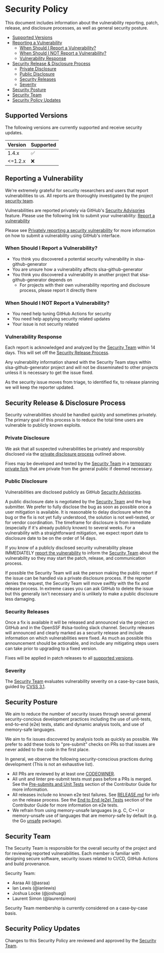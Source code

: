 # Security Policy

This document includes information about the vulnerability reporting, patch,
release, and disclosure processes, as well as general security posture.

<!-- markdown-toc --bullets="-" -i SECURITY.md -->

<!-- toc -->

- [Supported Versions](#supported-versions)
- [Reporting a Vulnerability](#reporting-a-vulnerability)
  - [When Should I Report a Vulnerability?](#when-should-i-report-a-vulnerability)
  - [When Should I NOT Report a Vulnerability?](#when-should-i-not-report-a-vulnerability)
  - [Vulnerability Response](#vulnerability-response)
- [Security Release & Disclosure Process](#security-release--disclosure-process)
  - [Private Disclosure](#private-disclosure)
  - [Public Disclosure](#public-disclosure)
  - [Security Releases](#security-releases)
  - [Severity](#severity)
- [Security Posture](#security-posture)
- [Security Team](#security-team)
- [Security Policy Updates](#security-policy-updates)

<!-- tocstop -->

## Supported Versions

The following versions are currently supported and receive security updates.

| Version | Supported          |
| ------- | ------------------ |
| 1.4.x   | :white_check_mark: |
| <=1.2.x | :x:                |

## Reporting a Vulnerability

We're extremely grateful for security researchers and users that report
vulnerabilities to us. All reports are thoroughly investigated by the project
[security team](#security-team).

Vulnerabilities are reported privately via GitHub's
[Security Advisories](https://docs.github.com/en/code-security/security-advisories)
feature. Please use the following link to submit your vulnerability:
[Report a vulnerability](https://github.com/slsa-framework/slsa-github-generator/security/advisories/new)

Please see
[Privately reporting a security vulnerability](https://docs.github.com/en/code-security/security-advisories/guidance-on-reporting-and-writing/privately-reporting-a-security-vulnerability#privately-reporting-a-security-vulnerability)
for more information on how to submit a vulnerability using GitHub's interface.

### When Should I Report a Vulnerability?

- You think you discovered a potential security vulnerability in slsa-github-generator
- You are unsure how a vulnerability affects slsa-github-generator
- You think you discovered a vulnerability in another project that slsa-github-generator depends on
  - For projects with their own vulnerability reporting and disclosure process, please report it directly there

### When Should I NOT Report a Vulnerability?

- You need help tuning GitHub Actions for security
- You need help applying security related updates
- Your issue is not security related

### Vulnerability Response

Each report is acknowledged and analyzed by the [Security Team](#security-team)
within 14 days. This will set off the
[Security Release Process](#security-release--disclosure-process).

Any vulnerability information shared with the Security Team stays within
slsa-github-generator project and will not be disseminated to other projects
unless it is necessary to get the issue fixed.

As the security issue moves from triage, to identified fix, to release planning
we will keep the reporter updated.

## Security Release & Disclosure Process

Security vulnerabilities should be handled quickly and sometimes privately. The
primary goal of this process is to reduce the total time users are vulnerable
to publicly known exploits.

### Private Disclosure

We ask that all suspected vulnerabilities be privately and responsibly
disclosed via the [private disclosure process](#reporting-a-vulnerability)
outlined above.

Fixes may be developed and tested by the [Security Team](#security-team) in a
[temporary private fork](https://docs.github.com/en/code-security/security-advisories/repository-security-advisories/collaborating-in-a-temporary-private-fork-to-resolve-a-repository-security-vulnerability)
that are private from the general public if deemed necessary.

### Public Disclosure

Vulnerabilities are disclosed publicly as GitHub
[Security Advisories](https://github.com/slsa-framework/slsa-github-generator/security/advisories).

A public disclosure date is negotiated by the [Security Team](#security-team)
and the bug submitter. We prefer to fully disclose the bug as soon as possible
once a user mitigation is available. It is reasonable to delay disclosure when
the bug or the fix is not yet fully understood, the solution is not
well-tested, or for vendor coordination. The timeframe for disclosure is from
immediate (especially if it's already publicly known) to several weeks. For a
vulnerability with a straightforward mitigation, we expect report date to
disclosure date to be on the order of 14 days.

If you know of a publicly disclosed security vulnerability please IMMEDIATELY
[report the vulnerability](#reporting-a-vulnerability) to inform the
[Security Team](#security-team) about the vulnerability so they may start the
patch, release, and communication process.

If possible the Security Team will ask the person making the public report if
the issue can be handled via a private disclosure process. If the reporter
denies the request, the Security Team will move swiftly with the fix and
release process. In extreme cases you can ask GitHub to delete the issue but
this generally isn't necessary and is unlikely to make a public disclosure less
damaging.

### Security Releases

Once a fix is available it will be released and announced via the project on
GitHub and in the OpenSSF #slsa-tooling slack channel. Security releases will
announced and clearly marked as a security release and include information on
which vulnerabilities were fixed. As much as possible this announcement should
be actionable, and include any mitigating steps users can take prior to
upgrading to a fixed version.

Fixes will be applied in patch releases to all [supported
versions](#supported-versions).

### Severity

The [Security Team](#security-team) evaluates vulnerability severity on a
case-by-case basis, guided by [CVSS 3.1](https://www.first.org/cvss/v3.1/specification-document).

## Security Posture

We aim to reduce the number of security issues through several general
security-concious development practices including the use of unit-tests,
end-to-end (e2e) tests, static and dynamic analysis tools, and use of
memory-safe languages.

We aim to fix issues discovered by analysis tools as quickly as possible. We
prefer to add these tools to "pre-submit" checks on PRs so that issues are
never added to the code in the first place.

In general, we observe the following security-conscious practices during
development (This is not an exhaustive list).

- All PRs are reviewed by at least one [CODEOWNER](./CODEOWNERS).
- All unit and linter pre-submit tests must pass before a PRs is merged. See
  the [Pre-submits and Unit Tests](./CONTRIBUTING.md#pre-submits-and-unit-tests)
  section of the Contributor Guide for more information.
- All releases include no known e2e test failures. See
  [RELEASE.md](./RELEASE.md) for info on the release process. See the
  [End to End (e2e) Tests](./CONTRIBUTING.md#end-to-end-e2e-tests) section of
  the Contributor Guide for more information on e2e tests.
- We refrain from using memory-unsafe languages (e.g. C, C++) or memory-unsafe
  use of languages that are memory-safe by default (e.g. the Go
  [unsafe](https://pkg.go.dev/unsafe) package).

## Security Team

The Security Team is responsible for the overall security of the
project and for reviewing reported vulnerabilities. Each member is familiar
with designing secure software, security issues related to CI/CD, GitHub
Actions and build provenance.

<!-- NOTE: Team membership should be synced with CODEOWNERS for SECURITY.md -->

Security Team:

- Asraa Ali (@asraa)
- Ian Lewis (@ianlewis)
- Joshua Locke (@joshuagl)
- Laurent Simon (@laurentsimon)

Security Team membership is currently considered on a case-by-case basis.

## Security Policy Updates

Changes to this Security Policy are reviewed and approved by the
[Security Team](#security-team).
